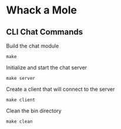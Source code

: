 Whack a Mole
==================

CLI Chat Commands
------------------
Build the chat module

```
make
```

Initialize and start the chat server

```
make server
```

Create a client that will connect to the server

```
make client
```

Clean the bin directory

```
make clean
```
